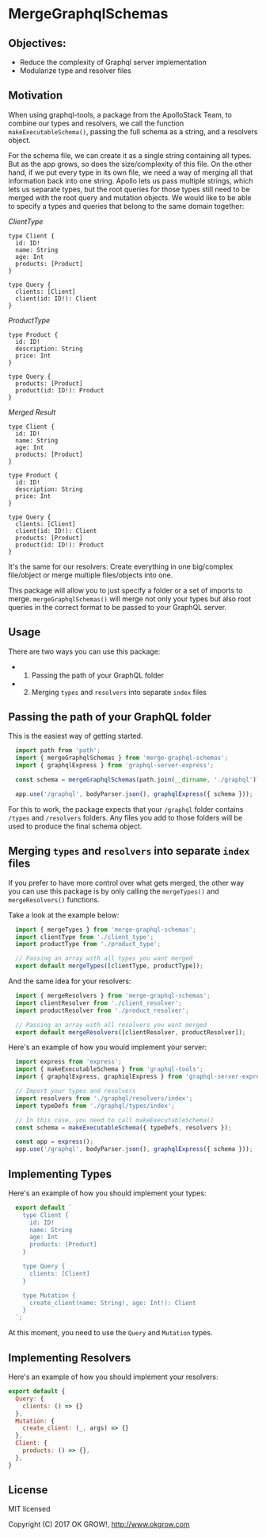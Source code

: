 # MergeGraphqlSchemas

## Objectives:
  * Reduce the complexity of Graphql server implementation
  * Modularize type and resolver files

## Motivation

When using graphql-tools, a package from the ApolloStack Team, to combine our
types and resolvers, we call the function `makeExecutableSchema()`, passing the full schema as a string, and a resolvers object.

For the schema file, we can create it as a single string containing all types.
But as the app grows, so does the size/complexity of this file. On the other hand, if we put every type in its own file, we need a way of merging all that information back into one string. Apollo lets us pass multiple strings, which lets us separate types, but the root queries for those types still need to be merged with the root query and mutation objects. We would like to be able to specify a types and queries that belong to the same domain together:

*ClientType*
```
type Client {
  id: ID!
  name: String
  age: Int
  products: [Product]
}

type Query {
  clients: [Client]
  client(id: ID!): Client
}
```

*ProductType*
```
type Product {
  id: ID!
  description: String
  price: Int
}

type Query {
  products: [Product]
  product(id: ID!): Product
}
```


*Merged Result*
```
type Client {
  id: ID!
  name: String
  age: Int
  products: [Product]
}

type Product {
  id: ID!
  description: String
  price: Int
}

type Query {
  clients: [Client]
  client(id: ID!): Client
  products: [Product]
  product(id: ID!): Product
}
```

It's the same for our resolvers: Create everything in one big/complex file/object or merge multiple files/objects into one.

This package will allow you to just specify a folder or a set of imports to merge. `mergeGraphqlSchemas()` will merge not only your types but also root queries in the correct format to be passed to your GraphQL server.

## Usage

There are two ways you can use this package:
  - 1. Passing the path of your GraphQL folder
  - 2. Merging `types` and `resolvers` into separate `index` files

## Passing the path of your GraphQL folder

This is the easiest way of getting started.

```js
  import path from 'path';
  import { mergeGraphqlSchemas } from 'merge-graphql-schemas';
  import { graphqlExpress } from 'graphql-server-express';

  const schema = mergeGraphqlSchemas(path.join(__dirname, './graphql'));

  app.use('/graphql', bodyParser.json(), graphqlExpress({ schema }));
```

For this to work, the package expects that your `/graphql` folder contains `/types` and `/resolvers` folders. Any files you add to those folders will be used to produce the final schema object.

## Merging `types` and `resolvers` into separate `index` files

If you prefer to have more control over what gets merged, the other way you can use this package is by only calling the `mergeTypes()` and `mergeResolvers()` functions.

Take a look at the example below:

```js
  import { mergeTypes } from 'merge-graphql-schemas';
  import clientType from './client_type';
  import productType from './product_type';

  // Passing an array with all types you want merged
  export default mergeTypes([clientType, productType]);
```

And the same idea for your resolvers:
```js
  import { mergeResolvers } from 'merge-graphql-schemas';
  import clientResolver from './client_resolver';
  import productResolver from './product_resolver';

  // Passing an array with all resolvers you want merged
  export default mergeResolvers([clientResolver, productResolver]);
```

Here's an example of how you would implement your server:

```js
  import express from 'express';
  import { makeExecutableSchema } from 'graphql-tools';
  import { graphqlExpress, graphiqlExpress } from 'graphql-server-express';

  // Import your types and resolvers
  import resolvers from './graphql/resolvers/index';
  import typeDefs from './graphql/types/index';

  // In this case, you need to call makeExecutableSchema()
  const schema = makeExecutableSchema({ typeDefs, resolvers });

  const app = express();
  app.use('/graphql', bodyParser.json(), graphqlExpress({ schema }));
```

## Implementing Types

Here's an example of how you should implement your types:

```js
  export default `
    type Client {
      id: ID!
      name: String
      age: Int
      products: [Product]
    }

    type Query {
      clients: [Client]
    }

    type Mutation {
      create_client(name: String!, age: Int!): Client
    }
  `;
```

At this moment, you need to use the `Query` and `Mutation` types.

## Implementing Resolvers

Here's an example of how you should implement your resolvers:

```js
export default {
  Query: {
    clients: () => {}
  },
  Mutation: {
    create_client: (_, args) => {}
  },
  Client: {
    products: () => {},
  },
}
```

## License

MIT licensed

Copyright (C) 2017 OK GROW!, http://www.okgrow.com
